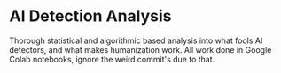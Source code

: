 # AI Detection Analysis
Thorough statistical and algorithmic based analysis into what fools AI detectors, and what makes humanization work.
All work done in Google Colab notebooks, ignore the weird commit's due to that. 
